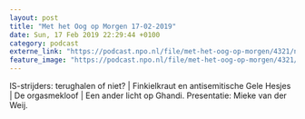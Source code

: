 ```yaml
---
layout: post
title: "Met het Oog op Morgen 17-02-2019"
date: Sun, 17 Feb 2019 22:29:44 +0100
category: podcast
externe_link: "https://podcast.npo.nl/file/met-het-oog-op-morgen/4321/nporadio1_met-het-oog-op-morgen_20190217_met-het-oog-op-morgen-17-02-2019_Y1V6NZ.mp3"
feature_image: "https://podcast.npo.nl/file/met-het-oog-op-morgen/4321/nporadio1_met-het-oog-op-morgen_20190217_met-het-oog-op-morgen-17-02-2019_Y1V6NZ.mp3"
---
```


IS-strijders: terughalen of niet? | Finkielkraut en antisemitische Gele Hesjes | De orgasmekloof | Een ander licht op Ghandi. Presentatie: Mieke van der Weij.
